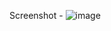 Screenshot - 
![image](https://github.com/user-attachments/assets/35e91cde-3668-496a-aded-6c36351edb19)
